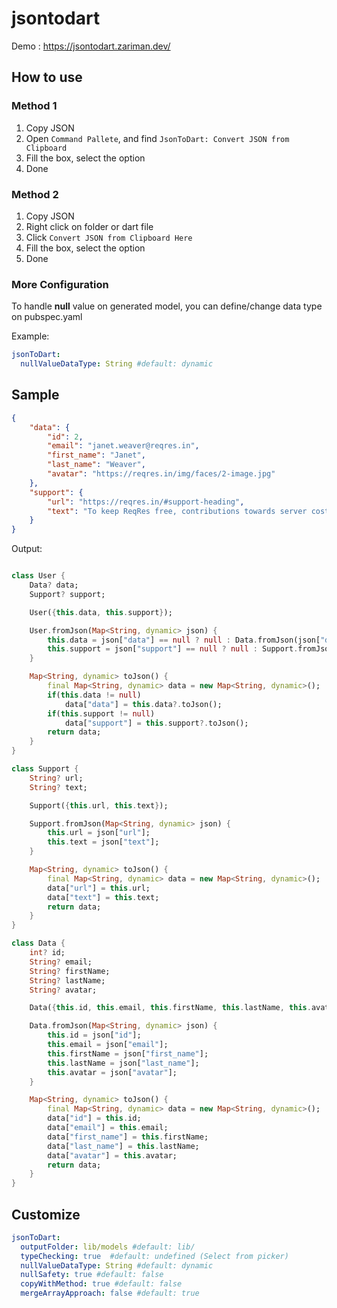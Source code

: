 # jsontodart 

Demo : https://jsontodart.zariman.dev/

## How to use

### Method 1
1) Copy JSON
2) Open ```Command Pallete```, and find ```JsonToDart: Convert JSON from Clipboard```
3) Fill the box, select the option
4) Done

### Method 2
1) Copy JSON
2) Right click on folder or dart file
3) Click  ```Convert JSON from Clipboard Here```
4) Fill the box, select the option
6) Done

### More Configuration
To handle **null** value on generated model, you can define/change data type on pubspec.yaml

Example:
```yaml
jsonToDart:
  nullValueDataType: String #default: dynamic
```


## Sample
```json
{
    "data": {
        "id": 2,
        "email": "janet.weaver@reqres.in",
        "first_name": "Janet",
        "last_name": "Weaver",
        "avatar": "https://reqres.in/img/faces/2-image.jpg"
    },
    "support": {
        "url": "https://reqres.in/#support-heading",
        "text": "To keep ReqRes free, contributions towards server costs are appreciated!"
    }
}
```

Output:

```dart

class User {
    Data? data;
    Support? support;

    User({this.data, this.support});

    User.fromJson(Map<String, dynamic> json) {
        this.data = json["data"] == null ? null : Data.fromJson(json["data"]);
        this.support = json["support"] == null ? null : Support.fromJson(json["support"]);
    }

    Map<String, dynamic> toJson() {
        final Map<String, dynamic> data = new Map<String, dynamic>();
        if(this.data != null)
            data["data"] = this.data?.toJson();
        if(this.support != null)
            data["support"] = this.support?.toJson();
        return data;
    }
}

class Support {
    String? url;
    String? text;

    Support({this.url, this.text});

    Support.fromJson(Map<String, dynamic> json) {
        this.url = json["url"];
        this.text = json["text"];
    }

    Map<String, dynamic> toJson() {
        final Map<String, dynamic> data = new Map<String, dynamic>();
        data["url"] = this.url;
        data["text"] = this.text;
        return data;
    }
}

class Data {
    int? id;
    String? email;
    String? firstName;
    String? lastName;
    String? avatar;

    Data({this.id, this.email, this.firstName, this.lastName, this.avatar});

    Data.fromJson(Map<String, dynamic> json) {
        this.id = json["id"];
        this.email = json["email"];
        this.firstName = json["first_name"];
        this.lastName = json["last_name"];
        this.avatar = json["avatar"];
    }

    Map<String, dynamic> toJson() {
        final Map<String, dynamic> data = new Map<String, dynamic>();
        data["id"] = this.id;
        data["email"] = this.email;
        data["first_name"] = this.firstName;
        data["last_name"] = this.lastName;
        data["avatar"] = this.avatar;
        return data;
    }
}

```

## Customize
```yaml
jsonToDart:
  outputFolder: lib/models #default: lib/
  typeChecking: true  #default: undefined (Select from picker)
  nullValueDataType: String #default: dynamic
  nullSafety: true #default: false
  copyWithMethod: true #default: false
  mergeArrayApproach: false #default: true
```
